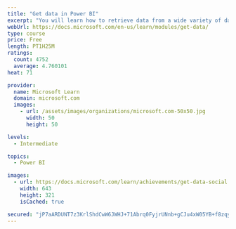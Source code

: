 ```yaml
---
title: "Get data in Power BI"
excerpt: "You will learn how to retrieve data from a wide variety of data sources, including Microsoft Excel, relational databases, and NoSQL data stores. You will also learn how to improve performance while retrieving data."
webUrl: https://docs.microsoft.com/en-us/learn/modules/get-data/
type: course
price: Free
length: PT1H25M
ratings:
  count: 4752
  average: 4.760101
heat: 71

provider:
  name: Microsoft Learn
  domain: microsoft.com
  images:
    - url: /assets/images/organizations/microsoft.com-50x50.jpg
      width: 50
      height: 50

levels:
  - Intermediate

topics:
  - Power BI

images:
  - url: https://docs.microsoft.com/learn/achievements/get-data-social.png
    width: 643
    height: 321
    isCached: true

secured: "jP7aARDUNT7z3KrlShdCwW6JWHJ+71Abrq0FyjrUNnb+gCJu4xW05YB+f8zqyNl9h4YT2+NGlXNZ3DI1Xl8PLx6VL+i4/tBCIoa4JJ62skf37+eIV0oq/tPf6ISpDnaBwkXbMGXUARKAaOcL3tr6aBjBy4n0ATlxkRnX4S/LKTkKJE8Nbqx2r5CdEIFUSUG8wwZYx0vIAiuluWVOT6MP4H/vS9JJ3TVMoQKtLYSF40RoMCQoZqnwS9etzS9TmCAmdoj7+rAzgvHczJvYQl6yBj/A2TYyt2VlJLv7YP1VwdYJg3bftDA8K39mmDmQEqHmvYAKfHdyN3kDkBpWLWcrJXpR9+BCkzDlmI0sTqz9fWl5Weqq/DdQymUFNVJk86FmY1TOTnOKHhmv2sAYFiIgmfdDXzJoCsCy/Gz6gqLrk+4=;fJ19+TLPOnqUaHkS4EQv4A=="
---
```


